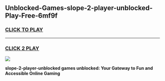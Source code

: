 
## Unblocked-Games-slope-2-player-unblocked-Play-Free-6mf9f
<h3>
<a href="https://premium76.site?title=slope-2-player-unblocked&ref=18A1">CLICK TO PLAY</a></h3>
<hr>

<h3>
<a href="https://premium76.site?title=slope-2-player-unblocked&ref=18A1">CLICK 2 PLAY</a>
  
</h3>

<a href="https://premium76.site?title=slope-2-player-unblocked&ref=18A1"><img src="https://clearcache.store/games.png"></a>


**slope-2-player-unblocked games unblocked: Your Gateway to Fun and Accessible Online Gaming**
